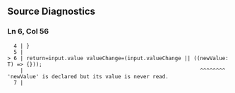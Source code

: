 ## Source Diagnostics
### Ln 6, Col 56
```marko
  4 | }
  5 |
> 6 | return=input.value valueChange=(input.valueChange || ((newValue: T) => {}));
    |                                                        ^^^^^^^^ 'newValue' is declared but its value is never read.
  7 |
```

